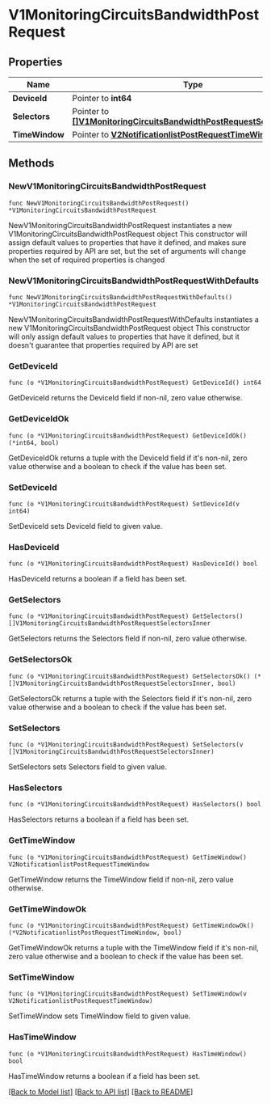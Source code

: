 # V1MonitoringCircuitsBandwidthPostRequest

## Properties

Name | Type | Description | Notes
------------ | ------------- | ------------- | -------------
**DeviceId** | Pointer to **int64** |  | [optional] 
**Selectors** | Pointer to [**[]V1MonitoringCircuitsBandwidthPostRequestSelectorsInner**](V1MonitoringCircuitsBandwidthPostRequestSelectorsInner.md) |  | [optional] 
**TimeWindow** | Pointer to [**V2NotificationlistPostRequestTimeWindow**](V2NotificationlistPostRequestTimeWindow.md) |  | [optional] 

## Methods

### NewV1MonitoringCircuitsBandwidthPostRequest

`func NewV1MonitoringCircuitsBandwidthPostRequest() *V1MonitoringCircuitsBandwidthPostRequest`

NewV1MonitoringCircuitsBandwidthPostRequest instantiates a new V1MonitoringCircuitsBandwidthPostRequest object
This constructor will assign default values to properties that have it defined,
and makes sure properties required by API are set, but the set of arguments
will change when the set of required properties is changed

### NewV1MonitoringCircuitsBandwidthPostRequestWithDefaults

`func NewV1MonitoringCircuitsBandwidthPostRequestWithDefaults() *V1MonitoringCircuitsBandwidthPostRequest`

NewV1MonitoringCircuitsBandwidthPostRequestWithDefaults instantiates a new V1MonitoringCircuitsBandwidthPostRequest object
This constructor will only assign default values to properties that have it defined,
but it doesn't guarantee that properties required by API are set

### GetDeviceId

`func (o *V1MonitoringCircuitsBandwidthPostRequest) GetDeviceId() int64`

GetDeviceId returns the DeviceId field if non-nil, zero value otherwise.

### GetDeviceIdOk

`func (o *V1MonitoringCircuitsBandwidthPostRequest) GetDeviceIdOk() (*int64, bool)`

GetDeviceIdOk returns a tuple with the DeviceId field if it's non-nil, zero value otherwise
and a boolean to check if the value has been set.

### SetDeviceId

`func (o *V1MonitoringCircuitsBandwidthPostRequest) SetDeviceId(v int64)`

SetDeviceId sets DeviceId field to given value.

### HasDeviceId

`func (o *V1MonitoringCircuitsBandwidthPostRequest) HasDeviceId() bool`

HasDeviceId returns a boolean if a field has been set.

### GetSelectors

`func (o *V1MonitoringCircuitsBandwidthPostRequest) GetSelectors() []V1MonitoringCircuitsBandwidthPostRequestSelectorsInner`

GetSelectors returns the Selectors field if non-nil, zero value otherwise.

### GetSelectorsOk

`func (o *V1MonitoringCircuitsBandwidthPostRequest) GetSelectorsOk() (*[]V1MonitoringCircuitsBandwidthPostRequestSelectorsInner, bool)`

GetSelectorsOk returns a tuple with the Selectors field if it's non-nil, zero value otherwise
and a boolean to check if the value has been set.

### SetSelectors

`func (o *V1MonitoringCircuitsBandwidthPostRequest) SetSelectors(v []V1MonitoringCircuitsBandwidthPostRequestSelectorsInner)`

SetSelectors sets Selectors field to given value.

### HasSelectors

`func (o *V1MonitoringCircuitsBandwidthPostRequest) HasSelectors() bool`

HasSelectors returns a boolean if a field has been set.

### GetTimeWindow

`func (o *V1MonitoringCircuitsBandwidthPostRequest) GetTimeWindow() V2NotificationlistPostRequestTimeWindow`

GetTimeWindow returns the TimeWindow field if non-nil, zero value otherwise.

### GetTimeWindowOk

`func (o *V1MonitoringCircuitsBandwidthPostRequest) GetTimeWindowOk() (*V2NotificationlistPostRequestTimeWindow, bool)`

GetTimeWindowOk returns a tuple with the TimeWindow field if it's non-nil, zero value otherwise
and a boolean to check if the value has been set.

### SetTimeWindow

`func (o *V1MonitoringCircuitsBandwidthPostRequest) SetTimeWindow(v V2NotificationlistPostRequestTimeWindow)`

SetTimeWindow sets TimeWindow field to given value.

### HasTimeWindow

`func (o *V1MonitoringCircuitsBandwidthPostRequest) HasTimeWindow() bool`

HasTimeWindow returns a boolean if a field has been set.


[[Back to Model list]](../README.md#documentation-for-models) [[Back to API list]](../README.md#documentation-for-api-endpoints) [[Back to README]](../README.md)


